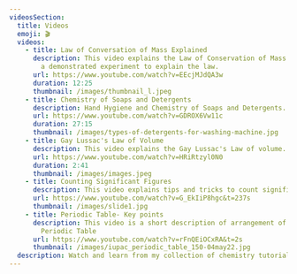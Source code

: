 ```yaml
---
videosSection:
  title: Videos
  emoji: 🎬
  videos:
    - title: Law of Conversation of Mass Explained
      description: This video explains the Law of Conservation of Mass in detail with
        a demonstrated experiment to explain the law.
      url: https://www.youtube.com/watch?v=EEcjMJdQA3w
      duration: 12:25
      thumbnail: /images/thumbnail_l.jpeg
    - title: Chemistry of Soaps and Detergents
      description: Hand Hygiene and Chemistry of Soaps and Detergents.
      url: https://www.youtube.com/watch?v=GDROX6Vw11c
      duration: 27:15
      thumbnail: /images/types-of-detergents-for-washing-machine.jpg
    - title: Gay Lussac's Law of Volume
      description: This video explains the Gay Lussac's Law of volume.
      url: https://www.youtube.com/watch?v=HRiRtzyl0N0
      duration: 2:41
      thumbnail: /images/images.jpeg
    - title: Counting Significant Figures
      description: This video explains tips and tricks to count significant figures,
      url: https://www.youtube.com/watch?v=G_EkIiP8hgc&t=237s
      thumbnail: /images/slide1.jpg
    - title: Periodic Table- Key points
      description: This video is a short description of arrangement of elements in the
        Periodic Table
      url: https://www.youtube.com/watch?v=rFnQEiOCxRA&t=2s
      thumbnail: /images/iupac_periodic_table_150-04may22.jpg
  description: Watch and learn from my collection of chemistry tutorials and demonstrations.
---
```

